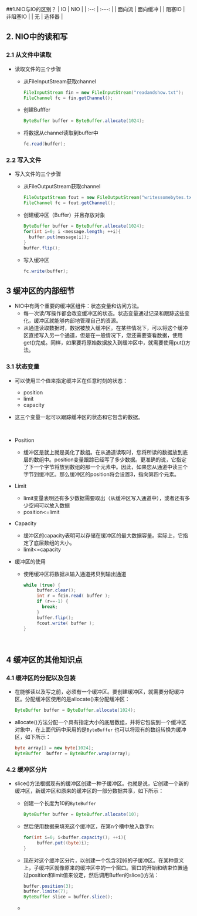 ##1.NIO与IO的区别？
|  IO  |  NIO  |
| :--: | :---: |
| 面向流  | 面向缓冲  |
| 阻塞IO | 非阻塞IO |
|  无   |  选择器  |



## 2. NIO中的读和写

### 2.1 从文件中读取

* 读取文件的三个步骤

  * 从FileInputStream获取channel

    ```java
    FileInputStream fin = new FileInputStream("readandshow.txt");
    FileChannel fc = fin.getChannel();
    ```

  * 创建Bufffer

    ```java
    ByteBuffer buffer = ByteBuffer.allocate(1024);
    ```

  * 将数据从channel读取到buffer中

    ```java
    fc.read(buffer);
    ```

### 2.2 写入文件

* 写入文件的三个步骤

  * 从FileOutputStream获取channel

    ```java
    FileOutputStream fout = new FileOutputStream("writessomebytes.txt");
    FileChannel fc = fout.getChannel();
    ```

  * 创建缓冲区（Buffer）并且存放对象

    ```java
    ByteBuffer buffer = ByteBuffer.allocate(1024);
    for(int i=0; i <message.length; ++i){
      buffer.put(message[i]);
    }
    buffer.flip();
    ```

  * 写入缓冲区

    ```java
    fc.write(buffer);
    ```



## 3 缓冲区的内部细节

* NIO中有两个重要的缓冲区组件：状态变量和访问方法。
  * 每一次读/写操作都会改变缓冲区的状态。状态变量通过记录和跟踪这些变化，缓冲区就能够内部地管理自己的资源。
  * 从通道读取数据时，数据被放入缓冲区。在某些情况下，可以将这个缓冲区直接写入另一个通道，但是在一般情况下，您还需要查看数据，使用get()完成。同样，如果要将原始数据放入到缓冲区中，就需要使用put()方法。



### 3.1 状态变量

* 可以使用三个值来指定缓冲区在任意时刻的状态：

  * position
  * limit
  * capacity

* 这三个变量一起可以跟踪缓冲区的状态和它包含的数据。

  ​

* Position

  * 缓冲区是就上就是美化了数组。在从通道读取时，您将所读的数据放到底层的数组中。position变量跟踪已经写了多少数据。更准确的说，它指定了下一个字节将放到数组的那一个元素中。因此，如果您从通道中读三个字节到缓冲区。那么缓冲区的position将会设置3，指向第四个元素。

* Limit

  * limit变量表明还有多少数据需要取出（从缓冲区写入通道中），或者还有多少空间可以放入数据
  * position<=limit

* Capacity

  * 缓冲区的capacity表明可以存储在缓冲区的最大数据容量。实际上，它指定了底层数组的大小。
  * limit<=capacity

* 缓冲区的使用

  * 使用缓冲区将数据从输入通道拷贝到输出通道

    ```java
    while (true) {
         buffer.clear();
         int r = fcin.read( buffer );
         if (r==-1) {
           break;
         }
         buffer.flip();
         fcout.write( buffer );
    }
    ```

    ​

## 4 缓冲区的其他知识点

### 4.1 缓冲区的分配以及包装

* 在能够读以及写之前，必须有一个缓冲区。要创建缓冲区，就需要分配缓冲区。分配缓冲区使用的是allocate()来分配缓冲区：

  ```java
  ByteBuffer buffer = ByteBuffer.allocate(1024);
  ```

* allocate()方法分配一个具有指定大小的底层数组，并将它包装到一个缓冲区对象中，在上面代码中采用的是`ByteBuffer` 也可以将现有的数组转换为缓冲区，如下所示：

  ```java
  byte array[] = new byte[1024];
  ByteBuffer  buffer = ByteBuffer.wrap(array);
  ```

### 4.2 缓冲区分片

* slice()方法根据现有的缓冲区创建一种子缓冲区。也就是说，它创建一个新的缓冲区，新缓冲区和原来的缓冲区的一部分数据共享，如下所示：

  * 创建一个长度为10的`ByteBuffer`

    ```java
    ByteBuffer buffer = ByteBuffer.allocate(10);
    ```


  * 然后使用数据来填充这个缓冲区，在第n个槽中放入数字n:

    ```java
    for(int i=0; i<buffer.capacity(); ++i){
         buffer.put((byte)i);
    }
    ```

  * 现在对这个缓冲区分片，以创建一个包含3到6的子缓冲区。在某种意义上，子缓冲区就像原来的缓冲区中的一个窗口。窗口的开始和结束位置通过position和limit值来设定，然后调用Buffer的slice()方法：

    ```java
    buffer.position(3);
    buffer.limite(7);
    ByteBuffer slice = buffer.slice();
    ```

  * ​